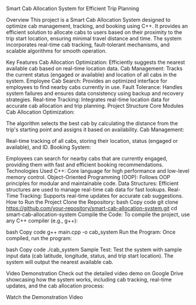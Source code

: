 Smart Cab Allocation System for Efficient Trip Planning

Overview
This project is a Smart Cab Allocation System designed to optimize cab management, tracking, and booking using C++. It provides an efficient solution to allocate cabs to users based on their proximity to the trip start location, ensuring minimal travel distance and time. The system incorporates real-time cab tracking, fault-tolerant mechanisms, and scalable algorithms for smooth operation.

Key Features
Cab Allocation Optimization: Efficiently suggests the nearest available cab based on real-time location data.
Cab Management: Tracks the current status (engaged or available) and location of all cabs in the system.
Employee Cab Search: Provides an optimized interface for employees to find nearby cabs currently in use.
Fault Tolerance: Handles system failures and ensures data consistency using backup and recovery strategies.
Real-time Tracking: Integrates real-time location data for accurate cab allocation and trip planning.
Project Structure
Core Modules
Cab Allocation Optimization:

The algorithm selects the best cab by calculating the distance from the trip's starting point and assigns it based on availability.
Cab Management:

Real-time tracking of all cabs, storing their location, status (engaged or available), and ID.
Booking System:

Employees can search for nearby cabs that are currently engaged, providing them with fast and efficient booking recommendations.
Technologies Used
C++: Core language for high performance and low-level memory control.
Object-Oriented Programming (OOP): Follows OOP principles for modular and maintainable code.
Data Structures: Efficient structures are used to manage real-time cab data for fast lookups.
Real-Time Tracking: Supports real-time updates for accurate cab suggestions.
How to Run the Project
Clone the Repository:
bash
Copy code
git clone https://github.com/your-repository/smart-cab-allocation-system.git
cd smart-cab-allocation-system
Compile the Code:
To compile the project, use any C++ compiler (e.g., g++):

bash
Copy code
g++ main.cpp -o cab_system
Run the Program:
Once compiled, run the program:

bash
Copy code
./cab_system
Sample Test:
Test the system with sample input data (cab latitude, longitude, status, and trip start location). The system will output the nearest available cab.

Video Demonstration
Check out the detailed video demo on Google Drive showcasing how the system works, including cab tracking, real-time updates, and the cab allocation process:

Watch the Demonstration Video
